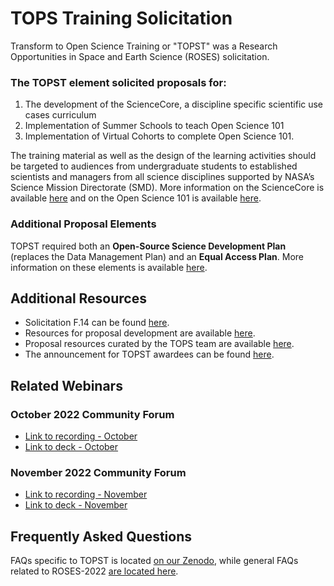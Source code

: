# TOPS Training Solicitation 

Transform to Open Science Training or "TOPST" was a Research Opportunities in Space and Earth Science (ROSES) solicitation. 

### The TOPST element solicited proposals for:

1. The development of the ScienceCore, a discipline specific scientific use cases curriculum
2. Implementation of Summer Schools to teach Open Science 101
3. Implementation of Virtual Cohorts to complete Open Science 101.

The training material as well as the design of the learning activities should be targeted to audiences from undergraduate students to established scientists and managers from all science disciplines supported by NASA’s Science Mission Directorate (SMD). More information on the ScienceCore is available [here](../Trainings#sciencecore) and on the Open Science 101 is available [here](../Trainings#open-science-101).

### Additional Proposal Elements

TOPST required both an **Open-Source Science Development Plan** (replaces the Data Management Plan) and an **Equal Access Plan**. More information on these elements is available [here](https://nasa.github.io/Transform-to-Open-Science-Book/TOPST/TOPST_proposal_elements.html).

## Additional Resources

- Solicitation F.14 can be found [here](https://nspires.nasaprs.com/external/viewrepositorydocument/cmdocumentid=860824/solicitationId=%7BAB776446-03A8-4C24-845D-2E5A2ADA2D5A%7D/viewSolicitationDocument=1/F.14_TOPST_Amend46.pdf). 
- Resources for proposal development are available [here](https://nasa.github.io/Transform-to-Open-Science-Book/Proposal_Resources/readme.html).
- Proposal resources curated by the TOPS team are available [here](https://nasa.github.io/Transform-to-Open-Science-Book/Proposal_Resources/readme.html).
- The announcement for TOPST awardees can be found [here](https://www.nasa.gov/centers-and-facilities/marshall/nasa-boosts-open-science-through-innovative-training/).

## Related Webinars

### October 2022 Community Forum
* [Link to recording - October](https://www.youtube.com/watch?v=wTtmdWqUr1c)
* [Link to deck - October](https://doi.org/10.5281/zenodo.7195790)

### November 2022 Community Forum

* [Link to recording - November](https://www.youtube.com/watch?v=qAhDVhPKrwM)
* [Link to deck - November](https://doi.org/10.5281/zenodo.7311818)

## Frequently Asked Questions

FAQs specific to TOPST is located [on our Zenodo](https://doi.org/10.5281/zenodo.7194641), while general FAQs related to ROSES-2022 [are located here](https://science.nasa.gov/researchers/sara/faqs#14).
